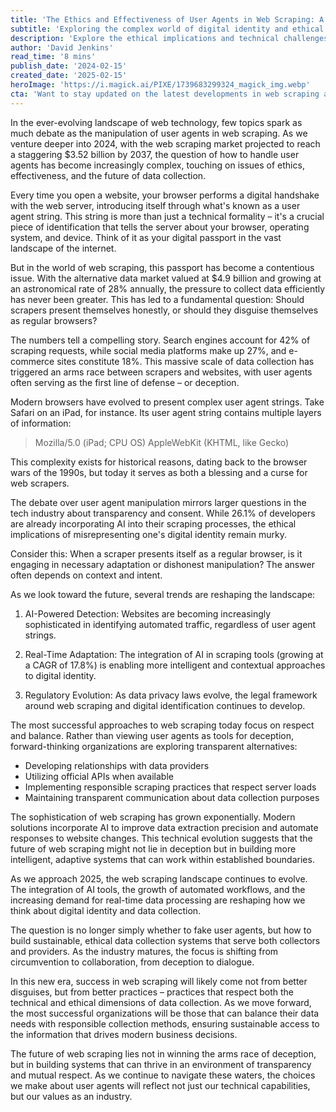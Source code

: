 ```yaml
---
title: 'The Ethics and Effectiveness of User Agents in Web Scraping: A Deep Dive into Digital Identity'
subtitle: 'Exploring the complex world of digital identity and ethical web scraping practices'
description: 'Explore the ethical implications and technical challenges of user agent manipulation in web scraping, as the industry evolves towards more transparent and sustainable practices. With the market projected to reach $3.52 billion by 2037, organizations must balance efficient data collection with responsible practices.'
author: 'David Jenkins'
read_time: '8 mins'
publish_date: '2024-02-15'
created_date: '2025-02-15'
heroImage: 'https://i.magick.ai/PIXE/1739683299324_magick_img.webp'
cta: 'Want to stay updated on the latest developments in web scraping and digital identity? Follow us on LinkedIn for expert insights and industry analysis that will help you navigate the evolving landscape of data collection.'
---
```


In the ever-evolving landscape of web technology, few topics spark as much debate as the manipulation of user agents in web scraping. As we venture deeper into 2024, with the web scraping market projected to reach a staggering $3.52 billion by 2037, the question of how to handle user agents has become increasingly complex, touching on issues of ethics, effectiveness, and the future of data collection.

Every time you open a website, your browser performs a digital handshake with the web server, introducing itself through what's known as a user agent string. This string is more than just a technical formality – it's a crucial piece of identification that tells the server about your browser, operating system, and device. Think of it as your digital passport in the vast landscape of the internet.

But in the world of web scraping, this passport has become a contentious issue. With the alternative data market valued at $4.9 billion and growing at an astronomical rate of 28% annually, the pressure to collect data efficiently has never been greater. This has led to a fundamental question: Should scrapers present themselves honestly, or should they disguise themselves as regular browsers?

The numbers tell a compelling story. Search engines account for 42% of scraping requests, while social media platforms make up 27%, and e-commerce sites constitute 18%. This massive scale of data collection has triggered an arms race between scrapers and websites, with user agents often serving as the first line of defense – or deception.

Modern browsers have evolved to present complex user agent strings. Take Safari on an iPad, for instance. Its user agent string contains multiple layers of information:

> Mozilla/5.0 (iPad; CPU OS) AppleWebKit (KHTML, like Gecko)

This complexity exists for historical reasons, dating back to the browser wars of the 1990s, but today it serves as both a blessing and a curse for web scrapers.

The debate over user agent manipulation mirrors larger questions in the tech industry about transparency and consent. While 26.1% of developers are already incorporating AI into their scraping processes, the ethical implications of misrepresenting one's digital identity remain murky.

Consider this: When a scraper presents itself as a regular browser, is it engaging in necessary adaptation or dishonest manipulation? The answer often depends on context and intent.

As we look toward the future, several trends are reshaping the landscape:

1. AI-Powered Detection: Websites are becoming increasingly sophisticated in identifying automated traffic, regardless of user agent strings.

2. Real-Time Adaptation: The integration of AI in scraping tools (growing at a CAGR of 17.8%) is enabling more intelligent and contextual approaches to digital identity.

3. Regulatory Evolution: As data privacy laws evolve, the legal framework around web scraping and digital identification continues to develop.

The most successful approaches to web scraping today focus on respect and balance. Rather than viewing user agents as tools for deception, forward-thinking organizations are exploring transparent alternatives:

- Developing relationships with data providers
- Utilizing official APIs when available
- Implementing responsible scraping practices that respect server loads
- Maintaining transparent communication about data collection purposes

The sophistication of web scraping has grown exponentially. Modern solutions incorporate AI to improve data extraction precision and automate responses to website changes. This technical evolution suggests that the future of web scraping might not lie in deception but in building more intelligent, adaptive systems that can work within established boundaries.

As we approach 2025, the web scraping landscape continues to evolve. The integration of AI tools, the growth of automated workflows, and the increasing demand for real-time data processing are reshaping how we think about digital identity and data collection.

The question is no longer simply whether to fake user agents, but how to build sustainable, ethical data collection systems that serve both collectors and providers. As the industry matures, the focus is shifting from circumvention to collaboration, from deception to dialogue.

In this new era, success in web scraping will likely come not from better disguises, but from better practices – practices that respect both the technical and ethical dimensions of data collection. As we move forward, the most successful organizations will be those that can balance their data needs with responsible collection methods, ensuring sustainable access to the information that drives modern business decisions.

The future of web scraping lies not in winning the arms race of deception, but in building systems that can thrive in an environment of transparency and mutual respect. As we continue to navigate these waters, the choices we make about user agents will reflect not just our technical capabilities, but our values as an industry.